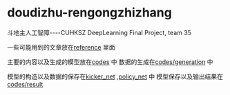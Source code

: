 # doudizhu-rengongzhizhang
斗地主人工智障----CUHKSZ DeepLearning Final Project, team 35

一些可能用到的文章放在[reference](https://github.com/Zzfiv3/doudizhu-rengongzhizhang/reference) 里面

主要的内容以及生成的模型放在[codes](https://github.com/Zzfiv3/doudizhu-rengongzhizhang/tree/main/codes) 中
数据的生成在[codes/generation](https://github.com/Zzfiv3/doudizhu-rengongzhizhang/tree/main/codes/generation) 中

模型的构造以及数据的保存在[kicker_net](https://github.com/Zzfiv3/doudizhu-rengongzhizhang/blob/main/codes/kicker_net.py) ,[policy_net](https://github.com/Zzfiv3/doudizhu-rengongzhizhang/blob/main/codes/policy_net.py) 中
模型保存以及输出结果在[codes/result](https://github.com/Zzfiv3/doudizhu-rengongzhizhang/tree/main/codes/result)